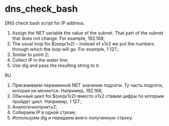 # dns_check_bash
DNS check bash script for IP address.
1. Assign the NET variable the value of the subnet. That part of the subnet that does not change. For example, 192.168;
2. The usual loop for.$(seqx1x2) – instead of x1x2 we put the numbers through which the loop will go. For example, 1 127.;
3. Similar to point 2;
4. Collect IP in the water line;
5. Use dig and pass the resulting string to it.


RU

1. Присваиваем переменной NET значение подсети. Ту часть подсети, которая не меняется. Например, 192.168;
2. Обычный цикл for.$(seqx1x2)–вместо x1x2 ставим цифры по которым пройдет цикл. Например, 1 127.;
3. Аналогичнопункту2;
4. Собираем IP в одной строке;
5. Используем dig и передаем внего полученную строку.


